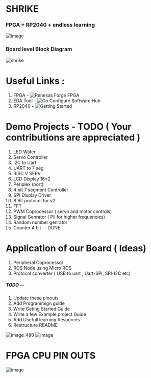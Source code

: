 # SHRIKE
### FPGA + RP2040 + endless learning 
![image](https://github.com/user-attachments/assets/6f404ca8-1808-4871-b96a-2030eb391555)

### Board level Block Diagram
 
![shrike](https://github.com/user-attachments/assets/6f585615-6b91-49ec-aa3d-26e50eec5a31)

# Useful Links : 
1. FPGA - ![Renesas Forge FPGA ](https://www.renesas.com/en/products/programmable-mixed-signal-asic-ip-products/forgefpga-low-density-fpgas/slg47910-1k-lut-forgefpga)
2. EDA Tool - ![Go Configure Software Hub](https://www.renesas.com/en/software-tool/go-configure-software-hub)
3. RP2040 - ![Getting Started ](https://projects.raspberrypi.org/en/projects/getting-started-with-the-pico)
   
# Demo Projects - TODO ( Your contributions are appreciated )  

1. LED Water                         
2. Servo Controller  
3. I2C to Uart 
4. UART to 7 seg  
5. RISC V SERV 
7. LCD Display 16*2 
8. Periplex (port) 
9. 4 bit 7 segment Controller 
10. SPI Display Driver 
11. 8 Bit protocol for v2 
12. FFT 
13. PWM Coprocessor ( servo and motor controls)
14. Signal Genrator  ( Pll for higher frequencies)
15. Random number genrator 
16. Counter 4 bit                                       -- DONE

# Application of our Board ( Ideas) 
 1. Peripheral Coprocessor 
 2. ROS Node using Micro ROS
 3. Protocol converter ( USB to uart ,  Uart-SPI, SPI-I2C etc)

##### TODO --
1. Update these pinouts
2. Add Programmign guide
3. Write Geting Started Guide
4. Write a few Example project Guide
5. Add Usefull learning Resources
6. Restructure README

![image_480](https://github.com/user-attachments/assets/b9ff4a67-2bfd-40b9-93d6-0fe1c51b91b2)
![image](https://github.com/user-attachments/assets/3359da79-6886-48a4-9754-b5aa416cc504)

# FPGA CPU PIN OUTS 
![image](https://github.com/user-attachments/assets/ed1769d6-760d-4312-85f5-bb914ad75cec)

